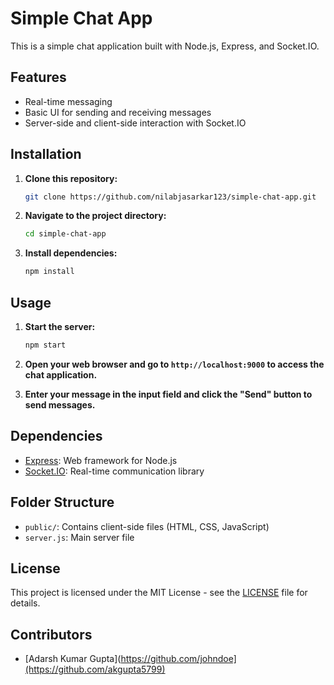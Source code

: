 # Simple Chat App

This is a simple chat application built with Node.js, Express, and Socket.IO.

## Features

- Real-time messaging
- Basic UI for sending and receiving messages
- Server-side and client-side interaction with Socket.IO

## Installation

1. **Clone this repository:**

    ```bash
    git clone https://github.com/nilabjasarkar123/simple-chat-app.git
    ```

2. **Navigate to the project directory:**

    ```bash
    cd simple-chat-app
    ```

3. **Install dependencies:**

    ```bash
    npm install
    ```

## Usage

1. **Start the server:**

    ```bash
    npm start
    ```

2. **Open your web browser and go to `http://localhost:9000` to access the chat application.**

3. **Enter your message in the input field and click the "Send" button to send messages.**

## Dependencies

- [Express](https://expressjs.com/): Web framework for Node.js
- [Socket.IO](https://socket.io/): Real-time communication library

## Folder Structure

- `public/`: Contains client-side files (HTML, CSS, JavaScript)
- `server.js`: Main server file

## License

This project is licensed under the MIT License - see the [LICENSE](LICENSE) file for details.

## Contributors
- [Adarsh Kumar Gupta](https://github.com/johndoe](https://github.com/akgupta5799)
